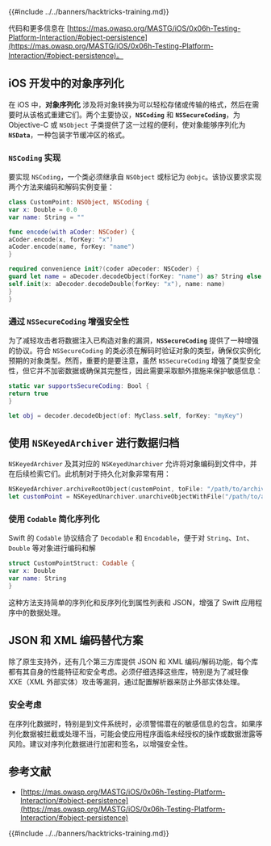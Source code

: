 {{#include ../../banners/hacktricks-training.md}}

代码和更多信息在 [https://mas.owasp.org/MASTG/iOS/0x06h-Testing-Platform-Interaction/#object-persistence](https://mas.owasp.org/MASTG/iOS/0x06h-Testing-Platform-Interaction/#object-persistence)。

## iOS 开发中的对象序列化

在 iOS 中，**对象序列化** 涉及将对象转换为可以轻松存储或传输的格式，然后在需要时从该格式重建它们。两个主要协议，**`NSCoding`** 和 **`NSSecureCoding`**，为 Objective-C 或 `NSObject` 子类提供了这一过程的便利，使对象能够序列化为 **`NSData`**，一种包装字节缓冲区的格式。

### **`NSCoding`** 实现

要实现 `NSCoding`，一个类必须继承自 `NSObject` 或标记为 `@objc`。该协议要求实现两个方法来编码和解码实例变量：
```swift
class CustomPoint: NSObject, NSCoding {
var x: Double = 0.0
var name: String = ""

func encode(with aCoder: NSCoder) {
aCoder.encode(x, forKey: "x")
aCoder.encode(name, forKey: "name")
}

required convenience init?(coder aDecoder: NSCoder) {
guard let name = aDecoder.decodeObject(forKey: "name") as? String else { return nil }
self.init(x: aDecoder.decodeDouble(forKey: "x"), name: name)
}
}
```
### **通过 `NSSecureCoding` 增强安全性**

为了减轻攻击者将数据注入已构造对象的漏洞，**`NSSecureCoding`** 提供了一种增强的协议。符合 `NSSecureCoding` 的类必须在解码时验证对象的类型，确保仅实例化预期的对象类型。然而，重要的是要注意，虽然 `NSSecureCoding` 增强了类型安全性，但它并不加密数据或确保其完整性，因此需要采取额外措施来保护敏感信息：
```swift
static var supportsSecureCoding: Bool {
return true
}

let obj = decoder.decodeObject(of: MyClass.self, forKey: "myKey")
```
## 使用 `NSKeyedArchiver` 进行数据归档

`NSKeyedArchiver` 及其对应的 `NSKeyedUnarchiver` 允许将对象编码到文件中，并在后续检索它们。此机制对于持久化对象非常有用：
```swift
NSKeyedArchiver.archiveRootObject(customPoint, toFile: "/path/to/archive")
let customPoint = NSKeyedUnarchiver.unarchiveObjectWithFile("/path/to/archive") as? CustomPoint
```
### 使用 `Codable` 简化序列化

Swift 的 `Codable` 协议结合了 `Decodable` 和 `Encodable`，便于对 `String`、`Int`、`Double` 等对象进行编码和解
```swift
struct CustomPointStruct: Codable {
var x: Double
var name: String
}
```
这种方法支持简单的序列化和反序列化到属性列表和 JSON，增强了 Swift 应用程序中的数据处理。

## JSON 和 XML 编码替代方案

除了原生支持外，还有几个第三方库提供 JSON 和 XML 编码/解码功能，每个库都有其自身的性能特征和安全考虑。必须仔细选择这些库，特别是为了减轻像 XXE（XML 外部实体）攻击等漏洞，通过配置解析器来防止外部实体处理。

### 安全考虑

在序列化数据时，特别是到文件系统时，必须警惕潜在的敏感信息的包含。如果序列化数据被拦截或处理不当，可能会使应用程序面临未经授权的操作或数据泄露等风险。建议对序列化数据进行加密和签名，以增强安全性。

## 参考文献

- [https://mas.owasp.org/MASTG/iOS/0x06h-Testing-Platform-Interaction/#object-persistence](https://mas.owasp.org/MASTG/iOS/0x06h-Testing-Platform-Interaction/#object-persistence)

{{#include ../../banners/hacktricks-training.md}}
